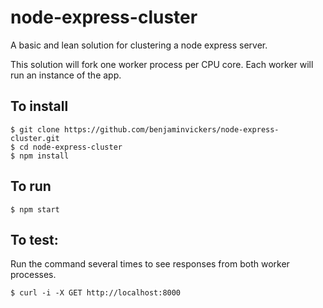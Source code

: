 # node-express-cluster
A basic and lean solution for clustering a node express server.

This solution will fork one worker process per CPU core. Each worker will run
an instance of the app.


To install
-
```
$ git clone https://github.com/benjaminvickers/node-express-cluster.git
$ cd node-express-cluster
$ npm install
```


To run
-
```
$ npm start
```


To test:
-
Run the command several times to see responses from both worker processes.
```
$ curl -i -X GET http://localhost:8000
```
